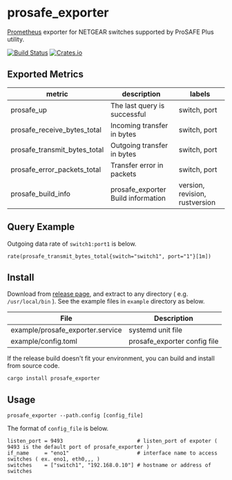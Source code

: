 # prosafe_exporter
[Prometheus](https://prometheus.io) exporter for NETGEAR switches supported by ProSAFE Plus utility.

[![Build Status](https://travis-ci.org/dalance/prosafe_exporter.svg?branch=master)](https://travis-ci.org/dalance/prosafe_exporter)
[![Crates.io](https://img.shields.io/crates/v/prosafe_exporter.svg)](https://crates.io/crates/prosafe_exporter)

## Exported Metrics

| metric                       | description                        | labels                         |
| ---------------------------- | ---------------------------------- | ------------------------------ |
| prosafe_up                   | The last query is successful       | switch, port                   |
| prosafe_receive_bytes_total  | Incoming transfer in bytes         | switch, port                   |
| prosafe_transmit_bytes_total | Outgoing transfer in bytes         | switch, port                   |
| prosafe_error_packets_total  | Transfer error in packets          | switch, port                   |
| prosafe_build_info           | prosafe_exporter Build information | version, revision, rustversion |

## Query Example

Outgoing data rate of `switch1:port1` is below.

```
rate(prosafe_transmit_bytes_total{switch="switch1", port="1"}[1m])
```

## Install
Download from [release page](https://github.com/dalance/prosafe_exporter/releases/latest), and extract to any directory ( e.g. `/usr/local/bin` ).
See the example files in `example` directory as below.

| File                             | Description                  |
| -------------------------------- | ---------------------------- |
| example/prosafe_exporter.service | systemd unit file            |
| example/config.toml              | prosafe_exporter config file |


If the release build doesn't fit your environment, you can build and install from source code.

```
cargo install prosafe_exporter
```

## Usage

```
prosafe_exporter --path.config [config_file]
```

The format of `config_file` is below.

```
listen_port = 9493                        # listen_port of expoter ( 9493 is the default port of prosafe_exporter )
if_name     = "eno1"                      # interface name to access switches ( ex. eno1, eth0,,, )
switches    = ["switch1", "192.168.0.10"] # hostname or address of switches
```
